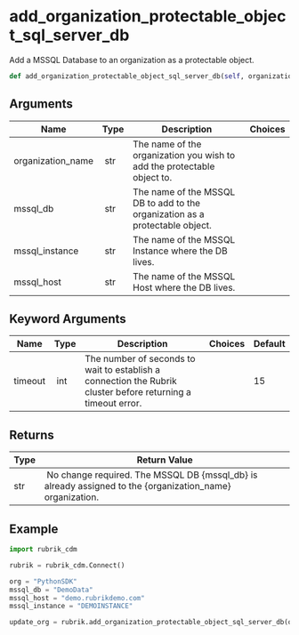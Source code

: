 # add_organization_protectable_object_sql_server_db

Add a MSSQL Database to an organization as a protectable object.

```py
def add_organization_protectable_object_sql_server_db(self, organization_name, mssql_db, mssql_host, mssql_instance, timeout=15):
```

## Arguments

| Name        | Type | Description                                                                 | Choices |
|-------------|------|-----------------------------------------------------------------------------|---------|
| organization_name  | str | The name of the organization you wish to add the protectable object to. |  |
| mssql_db  | str | The name of the MSSQL DB to add to the organization as a protectable object. |  |
| mssql_instance  | str | The name of the MSSQL Instance where the DB lives. |  |
| mssql_host  | str | The name of the MSSQL Host where the DB lives. |  |

## Keyword Arguments

| Name        | Type | Description                                                                 | Choices | Default |
|-------------|------|-----------------------------------------------------------------------------|---------|---------|
| timeout  | int | The number of seconds to wait to establish a connection the Rubrik cluster before returning a timeout error.  |  | 15 |

## Returns

| Type | Return Value                                                                                  |
|------|-----------------------------------------------------------------------------------------------|
| str | No change required. The MSSQL DB {mssql_db} is already assigned to the {organization_name} organization. |

## Example

```py
import rubrik_cdm

rubrik = rubrik_cdm.Connect()

org = "PythonSDK"
mssql_db = "DemoData"
mssql_host = "demo.rubrikdemo.com"
mssql_instance = "DEMOINSTANCE"

update_org = rubrik.add_organization_protectable_object_sql_server_db(org, mssql_db, mssql_host, mssql_instance)

```

